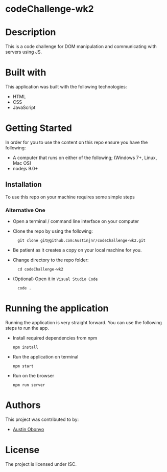 # codeChallenge-wk2

# Description
This is a code challenge for DOM manipulation and communicating with servers using JS.

# Built with
This application was built with the following technologies:
- HTML
- CSS
- JavaScript
# Getting Started
In order for you to use the content on this repo ensure you have the following:

- A computer that runs on either of the following; (Windows 7+, Linux, Mac OS)
- nodejs 9.0+


## Installation

To use this repo on your machine requires some simple steps

### Alternative One

- Open a terminal / command line interface on your computer
- Clone the repo by using the following:

        git clone git@github.com:Austinjnr/codeChallenge-wk2.git

- Be patient as it creates a copy on your local machine for you.
- Change directory to the repo folder:

        cd codeChallenge-wk2

- (Optional) Open it in ``Visual Studio Code``

        code .


# Running the application

Running the application is very straight forward. You can use the following steps to run the app.

- Install required dependencies from npm

      npm install
- Run the application on terminal

      npm start

- Run on the browser

      npm run server
      

# Authors
This project was contributed to by:
- [Austin Obonyo](https://github.com/Austinjnr)

# License
The project is licensed under ISC.